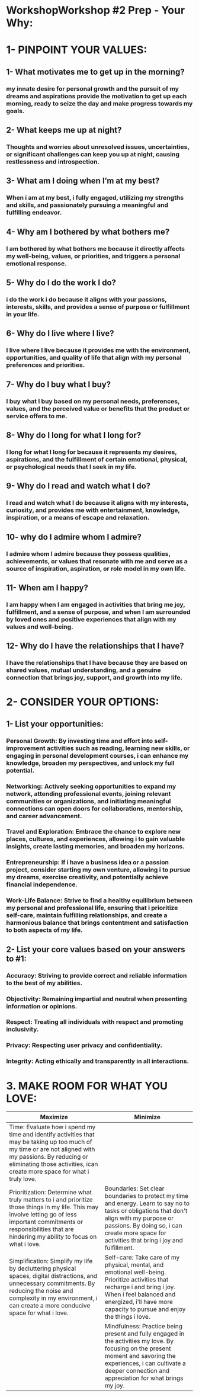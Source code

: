 # WorkshopWorkshop #2 Prep - Your Why:


# 1- PINPOINT YOUR VALUES:

## 1- What motivates me to get up in the morning?

### my innate desire for personal growth and the pursuit of my dreams and aspirations provide the motivation to get up each morning, ready to seize the day and make progress towards my goals.

## 2- What keeps me up at night?

### Thoughts and worries about unresolved issues, uncertainties, or significant challenges can keep you up at night, causing restlessness and introspection.

## 3- What am I doing when I’m at my best?

### When i am  at my best, i fully engaged, utilizing my strengths and skills, and passionately pursuing a meaningful and fulfilling endeavor.

## 4- Why am I bothered by what bothers me?

### I am bothered by what bothers me because it directly affects my well-being, values, or priorities, and triggers a personal emotional response.

## 5- Why do I do the work I do? 

### i do the work i do because it aligns with your passions, interests, skills, and provides a sense of purpose or fulfillment in your life.

## 6- Why do I live where I live? 

### I live where I live because it provides me with the environment, opportunities, and quality of life that align with my personal preferences and priorities.

## 7- Why do I buy what I buy?

### I buy what I buy based on my personal needs, preferences, values, and the perceived value or benefits that the product or service offers to me.

## 8- Why do I long for what I long for?

### I long for what I long for because it represents my desires, aspirations, and the fulfillment of certain emotional, physical, or psychological needs that I seek in my life.

## 9- Why do I read and watch what I do?

### I read and watch what I do because it aligns with my interests, curiosity, and provides me with entertainment, knowledge, inspiration, or a means of escape and relaxation.

## 10- why do I admire whom I admire?

### I admire whom I admire because they possess qualities, achievements, or values that resonate with me and serve as a source of inspiration, aspiration, or role model in my own life.

## 11- When am I happy?

### I am happy when I am engaged in activities that bring me joy, fulfillment, and a sense of purpose, and when I am surrounded by loved ones and positive experiences that align with my values and well-being.

## 12- Why do I have the relationships that I have?

### I have the relationships that I have because they are based on shared values, mutual understanding, and a genuine connection that brings joy, support, and growth into my life.

# 2- CONSIDER YOUR OPTIONS: 
## 1- List your opportunities: 

### Personal Growth: By investing time and effort into self-improvement activities such as reading, learning new skills, or engaging in personal development courses, i can enhance my knowledge, broaden my perspectives, and unlock my full potential.

### Networking: Actively seeking opportunities to expand my network, attending professional events, joining relevant communities or organizations, and initiating meaningful connections can open doors for collaborations, mentorship, and career advancement.

### Travel and Exploration: Embrace the chance to explore new places, cultures, and experiences, allowing i to gain valuable insights, create lasting memories, and broaden my horizons.

### Entrepreneurship: If i have a business idea or a passion project, consider starting my own venture, allowing i to pursue my dreams, exercise creativity, and potentially achieve financial independence.

### Work-Life Balance: Strive to find a healthy equilibrium between my personal and professional life, ensuring that i prioritize self-care, maintain fulfilling relationships, and create a harmonious balance that brings contentment and satisfaction to both aspects of my life.

## 2- List your core values based on your answers to #1:

### Accuracy: Striving to provide correct and reliable information to the best of my abilities.
### Objectivity: Remaining impartial and neutral when presenting information or opinions.
### Respect: Treating all individuals with respect and promoting inclusivity.
### Privacy: Respecting user privacy and confidentiality.
### Integrity: Acting ethically and transparently in all interactions.

# 3. MAKE ROOM FOR WHAT YOU LOVE:

| Maximize   |  Minimize  |
|--------|-------------|
| Time: Evaluate how i spend my time and identify activities that may be taking up too much of my time or are not aligned with my passions. By reducing or eliminating those activities, ican create more space for what i truly love.   |  
Prioritization: Determine what truly matters to i and prioritize those things in my life. This may involve letting go of less important commitments or responsibilities that are hindering my ability to focus on what i love.    | Boundaries: Set clear boundaries to protect my time and energy. Learn to say no to tasks or obligations that don't align with my purpose or passions. By doing so, i can create more space for activities that bring i joy and fulfillment.
|  Simplification: Simplify my life by decluttering physical spaces, digital distractions, and unnecessary commitments. By reducing the noise and complexity in my environment, i can create a more conducive space for what i love. |   Self-care: Take care of my physical, mental, and emotional well-being. Prioritize activities that recharge i and bring i joy. When i feel balanced and energized, i'll have more capacity to pursue and enjoy the things i love.  |
| | Mindfulness: Practice being present and fully engaged in the activities my love. By focusing on the present moment and savoring the experiences, i can cultivate a deeper connection and appreciation for what brings my joy.   |









